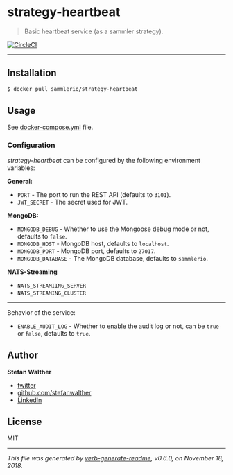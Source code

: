 # strategy-heartbeat

> Basic heartbeat service (as a sammler strategy).

[![CircleCI](https://img.shields.io/circleci/project/github/sammler/strategy-heartbeat.svg)](https://circleci.com/gh/sammler/strategy-heartbeat)

---

## Installation

```sh
$ docker pull sammlerio/strategy-heartbeat
```

## Usage

See [docker-compose.yml](./docker-compose.yml) file.

### Configuration

_strategy-heartbeat_ can be configured by the following environment variables:

**General:**

- `PORT` - The port to run the REST API (defaults to `3101`).
- `JWT_SECRET` - The secret used for JWT.

**MongoDB:**

- `MONGODB_DEBUG` - Whether to use the Mongoose debug mode or not, defaults to `false`.
- `MONGODB_HOST` - MongoDB host, defaults to `localhost`.
- `MONGODB_PORT` - MongoDB port, defaults to `27017`. 
- `MONGODB_DATABASE` - The MongoDB database, defaults to `sammlerio`.

**NATS-Streaming**

- `NATS_STREAMIING_SERVER`
- `NATS_STREAMING_CLUSTER`

---

Behavior of the service:

- `ENABLE_AUDIT_LOG` - Whether to enable the audit log or not, can be `true` or `false`, defaults to `true`.

## Author
**Stefan Walther**

* [twitter](http://twitter.com/waltherstefan)
* [github.com/stefanwalther](http://github.com/stefanwalther)
* [LinkedIn](https://www.linkedin.com/in/stefanwalther/)

## License
MIT

***

_This file was generated by [verb-generate-readme](https://github.com/verbose/verb-generate-readme), v0.6.0, on November 18, 2018._

